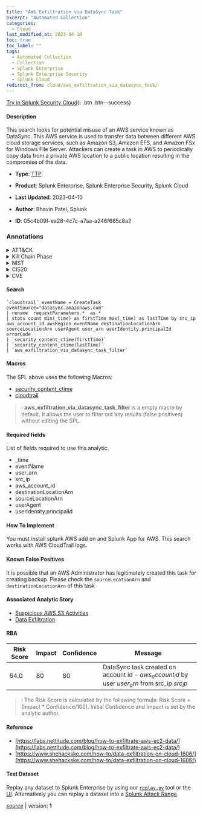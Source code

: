 ```yaml
---
title: "AWS Exfiltration via DataSync Task"
excerpt: "Automated Collection"
categories:
  - Cloud
last_modified_at: 2023-04-10
toc: true
toc_label: ""
tags:
  - Automated Collection
  - Collection
  - Splunk Enterprise
  - Splunk Enterprise Security
  - Splunk Cloud
redirect_from: cloud/aws_exfiltration_via_datasync_task/
---
```




[Try in Splunk Security Cloud](https://www.splunk.com/en_us/cyber-security.html){: .btn .btn--success}

#### Description

This search looks for potential misuse of an AWS service known as DataSync. This AWS service is used to transfer data between different AWS cloud storage services, such as Amazon S3, Amazon EFS, and Amazon FSx for Windows File Server. Attackers can create a task in AWS to periodically copy data from a private AWS location to a public location resulting in the compromise of the data.

- **Type**: [TTP](https://github.com/splunk/security_content/wiki/Detection-Analytic-Types)
- **Product**: Splunk Enterprise, Splunk Enterprise Security, Splunk Cloud

- **Last Updated**: 2023-04-10
- **Author**: Bhavin Patel, Splunk
- **ID**: 05c4b09f-ea28-4c7c-a7aa-a246f665c8a2

### Annotations
<details>
  <summary>ATT&CK</summary>

<div markdown="1">

#### [ATT&CK](https://attack.mitre.org/)

| ID          | Technique   | Tactic         |
| ----------- | ----------- |--------------- |
| [T1119](https://attack.mitre.org/techniques/T1119/) | Automated Collection | Collection |

</div>
</details>


<details>
  <summary>Kill Chain Phase</summary>

<div markdown="1">

* Exploitation


</div>
</details>


<details>
  <summary>NIST</summary>

<div markdown="1">

* DE.CM



</div>
</details>

<details>
  <summary>CIS20</summary>

<div markdown="1">

* CIS 10



</div>
</details>

<details>
  <summary>CVE</summary>

<div markdown="1">


</div>
</details>


#### Search

```
`cloudtrail` eventName = CreateTask eventSource="datasync.amazonaws.com" 
| rename  requestParameters.*  as *  
| stats count min(_time) as firstTime max(_time) as lastTime by src_ip aws_account_id awsRegion eventName destinationLocationArn sourceLocationArn userAgent user_arn userIdentity.principalId  errorCode 
| `security_content_ctime(firstTime)` 
| `security_content_ctime(lastTime)` 
| `aws_exfiltration_via_datasync_task_filter`
```

#### Macros
The SPL above uses the following Macros:
* [security_content_ctime](https://github.com/splunk/security_content/blob/develop/macros/security_content_ctime.yml)
* [cloudtrail](https://github.com/splunk/security_content/blob/develop/macros/cloudtrail.yml)

> :information_source:
> **aws_exfiltration_via_datasync_task_filter** is a empty macro by default. It allows the user to filter out any results (false positives) without editing the SPL.



#### Required fields
List of fields required to use this analytic.
* _time
* eventName
* user_arn
* src_ip
* aws_account_id
* destinationLocationArn
* sourceLocationArn
* userAgent
* userIdentity.principalId



#### How To Implement
You must install splunk AWS add on and Splunk App for AWS. This search works with AWS CloudTrail logs.
#### Known False Positives
It is possible that an AWS Administrator has legitimately created this task for creating backup. Please check the `sourceLocationArn` and `destinationLocationArn` of this task

#### Associated Analytic Story
* [Suspicious AWS S3 Activities](/stories/suspicious_aws_s3_activities)
* [Data Exfiltration](/stories/data_exfiltration)




#### RBA

| Risk Score  | Impact      | Confidence   | Message      |
| ----------- | ----------- |--------------|--------------|
| 64.0 | 80 | 80 | DataSync task created on account id - $aws_account_id$ by user $user_arn$ from src_ip $src_ip$ |


> :information_source:
> The Risk Score is calculated by the following formula: Risk Score = (Impact * Confidence/100). Initial Confidence and Impact is set by the analytic author.


#### Reference

* [https://labs.nettitude.com/blog/how-to-exfiltrate-aws-ec2-data/](https://labs.nettitude.com/blog/how-to-exfiltrate-aws-ec2-data/)
* [https://www.shehackske.com/how-to/data-exfiltration-on-cloud-1606/](https://www.shehackske.com/how-to/data-exfiltration-on-cloud-1606/)



#### Test Dataset
Replay any dataset to Splunk Enterprise by using our [`replay.py`](https://github.com/splunk/attack_data#using-replaypy) tool or the [UI](https://github.com/splunk/attack_data#using-ui).
Alternatively you can replay a dataset into a [Splunk Attack Range](https://github.com/splunk/attack_range#replay-dumps-into-attack-range-splunk-server)




[*source*](https://github.com/splunk/security_content/tree/develop/detections/cloud/aws_exfiltration_via_datasync_task.yml) \| *version*: **1**